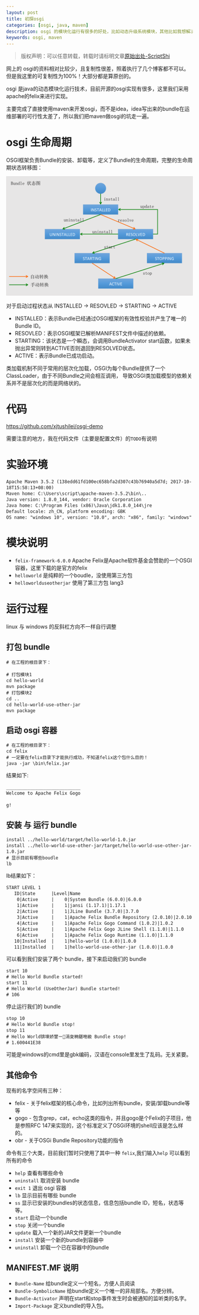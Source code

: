 ```yaml
---
layout: post
title: 初探osgi
categories: [osgi, java, maven]
description: osgi 的模块化运行有很多的好处，比如动态升级系统模块，其他比如我想解决多jar冲突的问题就可以使用多boudle来解决。
keywords: osgi, maven
---
```


> 版权声明：可以任意转载，转载时请标明文章[原始出处-ScriptShi](http://www.xjtushilei.com/2018/07/07/osgi/)

网上的 osgi的资料相对比较少，且复制性很差，照着执行了几个博客都不可以。但是我这里的可复制性为100%！大部分都是算原创的。

osgi 是java的动态模块化运行技术，目前开源的osgi实现有很多，这里我们采用apache的felix来进行实现。

主要完成了直接使用maven来开发osgi，而不是idea，idea写出来的bundle在运维部署的可行性太差了，所以我们把maven做osgi的坑走一遍。

# osgi 生命周期

OSGI框架负责Bundle的安装、卸载等，定义了Bundle的生命周期，完整的生命周期状态转移图：

![](/images/blog/osgi/1.png)


对于启动过程状态从 INSTALLED -> RESOVLED -> STARTING -> ACTIVE

- INSTALLED：表示Bundle已经通过OSGI框架的有效性校验并产生了唯一的Bundle ID。
- RESOVLED：表示OSGI框架已解析MANIFEST文件中描述的依赖。
- STARTING：该状态是一个瞬态，会调用BundleActivator start函数，如果未抛出异常则转到ACTIVE否则退回到RESOLVED状态。
- ACTIVE：表示Bundle已成功启动。

类加载机制不同于常用的层次化加载，OSGI为每个Bundle提供了一个ClassLoader，由于不同Bundle之间会相互调用，
导致OSGI类加载模型的依赖关系并不是层次化的而是网络状的。

# 代码

https://github.com/xjtushilei/osgi-demo

需要注意的地方，我在代码文件（主要是配置文件）的`TODO`有说明

# 实验环境
```
Apache Maven 3.5.2 (138edd61fd100ec658bfa2d307c43b76940a5d7d; 2017-10-18T15:58:13+08:00)
Maven home: C:\Users\script\apache-maven-3.5.2\bin\..
Java version: 1.8.0_144, vendor: Oracle Corporation
Java home: C:\Program Files (x86)\Java\jdk1.8.0_144\jre
Default locale: zh_CN, platform encoding: GBK
OS name: "windows 10", version: "10.0", arch: "x86", family: "windows"
```

# 模块说明

- `felix-framework-6.0.0` Apache Felix是Apache软件基金会赞助的一个OSGI容器，这里下载的是官方的felix
- `helloworld` 是纯粹的一个boudle，没使用第三方包
- `helloworlduseotherjar` 使用了第三方包 lang3


# 运行过程

linux 与 windows 的反斜杠方向不一样自行调整 

## 打包 bundle

```
# 在工程的根目录下：

# 打包模块1
cd hello-world
mvn package
# 打包模块2
cd ..
cd hello-world-use-other-jar
mvn package
```

## 启动 osgi 容器

```
# 在工程的根目录下：
cd felix
# 一定要在felix目录下才能执行成功，不知道felix这个包什么目的！
java -jar \bin\felix.jar
```
结果如下:

```
____________________________    
Welcome to Apache Felix Gogo    
                                
g!                              
```

## 安装 与 运行 bundle
```
install ../hello-world/target/hello-world-1.0.jar                                                                                                  
install ../hello-world-use-other-jar/target/hello-world-use-other-jar-1.0.jar
# 显示目前有哪些boudle
lb
```
lb结果如下：
```
START LEVEL 1
   ID|State      |Level|Name
    0|Active     |    0|System Bundle (6.0.0)|6.0.0
    1|Active     |    1|jansi (1.17.1)|1.17.1
    2|Active     |    1|JLine Bundle (3.7.0)|3.7.0
    3|Active     |    1|Apache Felix Bundle Repository (2.0.10)|2.0.10
    4|Active     |    1|Apache Felix Gogo Command (1.0.2)|1.0.2
    5|Active     |    1|Apache Felix Gogo JLine Shell (1.1.0)|1.1.0
    6|Active     |    1|Apache Felix Gogo Runtime (1.1.0)|1.1.0
   10|Installed  |    1|hello-world (1.0.0)|1.0.0
   11|Installed  |    1|hello-world-use-other-jar (1.0.0)|1.0.0
```
可以看到我们安装了两个 bundle，接下来启动我们的 bundle

```
start 10                                                                                                                                          
# Hello World Bundle started!
start 11
# Hello World (UseOtherJar) Bundle started!
# 106
```

停止运行我们的 bundle

```
stop 10                                                                                                                                            
# Hello World Bundle stop!
stop 11                                                                                                                                            
# Hello World锛堜娇鐢ㄧ涓夋柟鍖咃級 Bundle stop!
# 1.600441E38
```

可能是windows的cmd里是gbk编码，汉语在console里发生了乱码。无关紧要。

## 其他命令


现有的名字空间有三种：

- felix - 关于felix框架的核心命令，比如列出所有bundle，安装/卸载bundle等等
- gogo - 包含grep，cat，echo这类的指令，并且gogo是个Felix的子项目，他是参照RFC 147来实现的，这个标准定义了OSGi环境的shell应该是怎么样的。
- obr - 关于OSGi Bundle Repository功能的指令

命令有三个大类，目前我们暂时只使用了其中一种 `felix`,我们输入`help` 可以看到所有的命令

- `help` 查看有哪些命令
- `uninstall` 取消安装 bundle
- `exit 1` 退出 osgi 容器 
- `lb` 显示目前有哪些 bundle
- `ss` 显示已安装的bundles的状态信息，信息包括bundle ID，短名，状态等等。
- `start` 启动一个bundle
- `stop`  关闭一个bundle
- `update`  载入一个新的JAR文件更新一个bundle
- `install`  安装一个新的bundle到容器中
- `uninstall`  卸载一个已在容器中的bundle

##  MANIFEST.MF 说明
- `Bundle-Name`  给bundle定义一个短名，方便人员阅读
- `Bundle-SymbolicName` 给bundle定义一个唯一的非局部名。方便分辨。
- `Bundle-Activator` 声明在start和stop事件发生时会被通知的监听类的名字。
- `Import-Package` 定义bundle的导入包。
